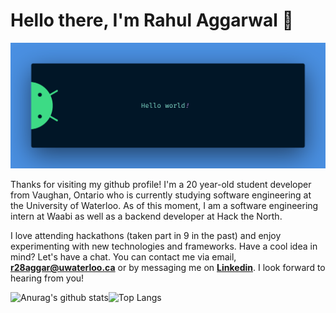 

# Hello there, I'm Rahul Aggarwal :wave:

![Hello Word](https://github.com/RahulAggarwal1016/RahulAggarwal1016/blob/master/banner.png)

Thanks for visiting my github profile! I'm a 20 year-old student developer from Vaughan, Ontario who is currently studying software engineering at the University of Waterloo. As of this moment, I am a software engineering intern at Waabi as well as a backend developer at Hack the North. 

I love attending hackathons (taken part in 9 in the past) and enjoy experimenting with new technologies and frameworks. Have a cool idea in mind? Let's have a chat. 
You can contact me via email, **r28aggar@uwaterloo.ca** or by messaging me on **[Linkedin](https://www.linkedin.com/in/rahul1016/)**. I look forward to hearing from you! 

![Anurag's github stats](https://github-readme-stats.vercel.app/api?username=RahulAggarwal1016&count_private=true&&show_icons=true&title_color=ffc857&icon_color=8ac926&text_color=daf7dc&bg_color=151515)![Top Langs](https://github-readme-stats.vercel.app/api/top-langs/?username=RahulAggarwal1016&&show_icons=true&title_color=ffc857&icon_color=8ac926&text_color=daf7dc&bg_color=151515)
